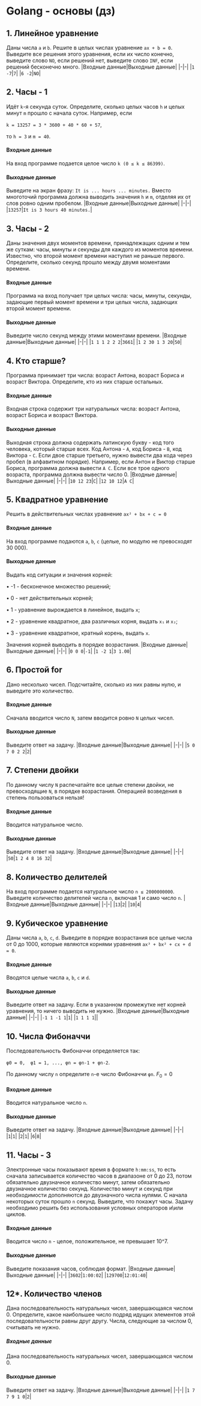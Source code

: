 # Golang - основы (дз)
## 1. Линейное уравнение
Даны числа `а` и `b`. Решите в целых числах уравнение `aх + b = 0`. Выведите все решения этого уравнения, если их число конечно, выведите слово `NO`, если решений нет, выведите слово `INF`, если решений бесконечно много.
|Входные данные|Выходные данные|
|-|-|
|`1 -7`|`7`|
|`6 -2`|`NO`|

## 2. Часы - 1
Идёт `k`-я секунда суток. Определите, сколько целых часов `h` и целых минут `m` прошло с начала суток. Например, если

`k = 13257 = 3 * 3600 + 40 * 60 + 57`,

тo `h = 3` и `m = 40`.
#### Входные данные
На вход программе подается целое число `k (0 ≤ k ≤ 86399)`.
#### Выходные данные
Выведите на экран фразу:
`It is ... hours ... minutes.`
Вместо многоточий программа должна выводить значения `h` и `m`, отделяя их от слов ровно одним пробелом.
|Входные данные|Выходные данные|
|-|-|
|`13257`|`It is 3 hours 40 minutes.`|

## 3. Часы - 2
Даны значения двух моментов времени, принадлежащих одним и тем же суткам: часы, минуты и секунды для каждого из моментов времени. Известно, что второй момент времени наступил не раньше первого. Определите, сколько секунд прошло между двумя моментами времени.
#### Входные данные
Программа на вход получает три целых числа: часы, минуты, секунды, задающие первый момент времени и три целых числа, задающих второй момент времени.
#### Выходные данные
Выведите число секунд между этими моментами времени.
|Входные данные|Выходные данные|
|-|-|
|`1 1 1 2 2 2`|`3661`|
|`1 2 30 1 3 20`|`50`|

## 4. Кто старше?
Программа принимает три числа: возраст Антона, возраст Бориса и возраст Виктора. Определите, кто из них старше остальных.
#### Входные данные
Входная строка содержит три натуральных числа: возраст Антона, возраст Бориса и возраст Виктора.
#### Выходные данные
Выходная строка должна содержать латинскую букву - код того человека, который старше всех. Код Антона - `А`, код Бориса - `В`, код Виктора - `С`. Если двое старше третьего, нужно вывести два кода через пробел (в алфавитном порядке). Например, если Антон и Виктор старше Бориса, программа должна вывести `А С`. Если все трое одного возраста, программа должна вывести число
0.
|Входные данные|Выходные данные|
|-|-|
|`10 12 23`|`C`|
|`12 10 12`|`A C`|

## 5. Квадратное уравнение
Решить в действительных числах уравнение `ax² + bx + c = 0`
#### Входные данные
На вход программе подаются `а`, `b`, `с` (целые, по модулю не превосходят 30 000).
#### Выходные данные
Выдать код ситуации и значения корней:

• -1 - бесконечное множество решений;

• 0 - нет действительных корней;

• 1 - уравнение вырождается в линейное, выдать `х`;

• 2 - уравнение квадратное, два различных корня, выдать `x₁` и `x₂`;

• 3 - уравнение квадратное, кратный корень, выдать `х`.

Значения корней выводить в порядке возрастания.
|Входные данные|Выходные данные|
|-|-|
|`0 0 0`|`-1`|
|`1 -2 1`|`3 1.00`|

## 6. Простой for
Дано несколько чисел. Подсчитайте, сколько из них равны нулю, и выведите это количество.
#### Входные данные
Сначала вводится число `N`, затем вводится ровно `N` целых чисел.
#### Выходные данные
Выведите ответ на задачу.
|Входные данные|Выходные данные|
|-|-|
|`5 0 7 0 2 2`|`2`|

## 7. Степени двойки
По данному числу `N` распечатайте все целые степени двойки, не превосходящие `N`, в порядке возрастания.
Операцией возведения в степень пользоваться нельзя!
#### Входные данные
Вводится натуральное число.
#### Выходные данные
Выведите ответ на задачу.
|Входные данные|Выходные данные|
|-|-|
|`50`|`1 2 4 8 16 32`|

## 8. Количество делителей
На вход программе подается натуральное число `n ≤ 2000000000`. Выведите количество делителей числа `n`, включая 1 и само число `n`.
|Входные данные|Выходные данные|
|-|-|
|`13`|`2`|
|`10`|`4`|

## 9. Кубическое уравнение
Даны числа `а`, `b`, `с`, `d`. Выведите в порядке возрастания все целые числа от 0 до 1000, которые являются корнями уравнения
`ax³ + bx² + cx + d = 0`.
#### Входные данные
Вводятся целые числа `a`, `b`, `c` и `d`.
#### Выходные данные
Выведите ответ на задачу. Если в указанном промежутке нет корней уравнения, то ничего выводить не нужно.
|Входные данные|Выходные данные|
|-|-|
|`-1 1 -1 1`|`1`|
|`1 1 1 1`||

## 10. Числа Фибоначчи
Последовательность Фибоначчи определяется так:

`φ0 = 0,  φ1 = 1, ..., φn = φn-1 + φn-2`.

По данному числу `n` определите `n`-е число Фибоначчи `φn`. $F_{0} = 0$
#### Входные данные
Вводится натуральное число `n`.
#### Выходные данные
Выведите ответ на задачу.
|Входные данные|Выходные данные|
|-|-|
|`1`|`1`|
|`2`|`1`|
|`6`|`8`|

## 11. Часы - 3
Электронные часы показывают время в формате `h:mm:ss`, то есть сначала записывается количество часов в диапазоне от 0 до 23, потом обязательно двузначное количество минут, затем обязательно двузначное количество секунд. Количество минут и секунд при необходимости дополняются до двузначного числа нулями.
С начала некоторых суток прошло `n` секунд. Выведите, что покажут часы. Задачу необходимо решить без использования условных операторов и\или циклов.
#### Входные данные
Вводится число `n` - целое, положительное, не превышает 10^7.
#### Выходные данные
Выведите показания часов, соблюдая формат.
|Входные данные|Выходные данные|
|-|-|
|`3602`|`1:00:02`|
|`129700`|`12:01:40`|

## 12*. Количество членов
Дана последовательность натуральных чисел, завершающаяся числом 0. Определите, какое наибольшее число подряд идущих элементов этой последовательности равны друг другу.
Числа, следующие за числом 0, считывать не нужно.
##### Входные данные
Дана последовательность натуральных чисел, завершающаяся числом 0.
#### Выходные данные
Выведите ответ на задачу.
|Входные данные|Выходные данные|
|-|-|
|`1 7 7 9 1 0`|`2`|
